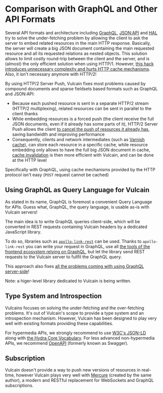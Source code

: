 # Comparison with GraphQL and Other API Formats

Several API formats and architecture including [GraphQL](https://graphql.org/), [JSON:API](https://api-platform.com/docs/core/serialization/#embedding-relations) and [HAL](https://tools.ietf.org/html/draft-kelly-json-hal) try to solve the under-fetching problem by allowing the client to ask the server to embed related resources in the main HTTP response. Basically, the server will create a big JSON document containing the main requested resource and all its requested relations as nested objects. This solution allows to limit costly round-trip between the client and the server, and is (almost) the only efficient solution when using HTTP/1. However, [this hack introduces unnecessary complexity and hurts HTTP cache mechanisms](https://apisyouwonthate.com/blog/lets-stop-building-apis-around-a-network-hack). Also, it isn't necessary anymore with HTTP/2!

By using HTTP/2 Server Push, Vulcain fixes most problems caused by compound documents and sparse fieldsets based formats such as GraphQL and JSON:API:

* Because each pushed resource is sent in a separate HTTP/2 stream (HTTP/2 multiplexing), related resources can be sent in parallel to the client thanks
* While embedding resources is a forced push (the client receive the full JSON documents, even if it already has some parts of it), HTTP/2 Server Push allows the client [to cancel the push of resources it already has](cache.md), saving bandwidth and improving performance
* Consequently, clients and network intermediates (such as [Varnish cache](cache.md)), can store each resource in a specific cache, while resource embedding only allows to have the full big JSON document in cache, [cache invalidation](https://en.wikipedia.org/wiki/Cache_invalidation) is then more efficient with Vulcain, and can be done at the HTTP level

Specifically with GraphQL, using cache mechanisms provided by the HTTP protocol isn't easy (`POST` request cannot be cached)

## Using GraphQL as Query Language for Vulcain

As stated in its name, GraphQL is foremost a convenient Query Language for APIs.
Guess what, GraphQL, the query language, is usable as-is with Vulcain servers!

The main idea is to write GraphQL queries client-side, which will be converted in REST requests containing Vulcain headers by a dedicated JavaScript library.

To do so, libraries such as [`apollo-link-rest`](https://www.apollographql.com/docs/link/links/rest/) can be used.
Thanks to `apollo-link-rest` you can write your request in GraphQL, use all [the tools of the frontend ecosystem relying on GraphQL](https://github.com/chentsulin/awesome-graphql#clients), but let the library send REST requests to the Vulcain server to fullfil the GraphQL query.

This approach also fixes [all the problems coming with using GraphQL server-side](https://dunglas.fr/2018/03/symfonylive-paris-slides-rest-vs-graphql-illustrated-examples-with-the-api-platform-framework/)!

Note: a higer-level library dedicated to Vulcain is being written.

## Type System and Introspection

Vulcains focuses on solving the under-fetching and the over-fetching problems. It's out of Vulcain's scope to provide a type system and an introspection mechanism.
However, Vulcain has been designed to play very well with existing formats providing these capabilities.

For hypermedia APIs, we strongly recommend to use [W3C's JSON-LD](https://json-ld.org/spec/latest/json-ld-api-best-practices/) along with [the Hydra Core Vocabulary](http://www.hydra-cg.com/). For less advanced non-hypermedia APIs, we recommend [OpenAPI](https://www.openapis.org/) (formerly known as Swagger).

## Subscription

Vulcain doesn't provide a way to push new versions of resources in real-time, however Vulcain plays very well with [Mercure](https://mercure.rocks) (created by the same author), a modern and RESTful replacement for WebSockets and GraphQL subscriptions.
